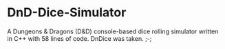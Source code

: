 # DnD-Dice-Simulator
A Dungeons &amp; Dragons (D&amp;D) console-based dice rolling simulator written in C++ with 58 lines of code. DnDice was taken. ;-;

